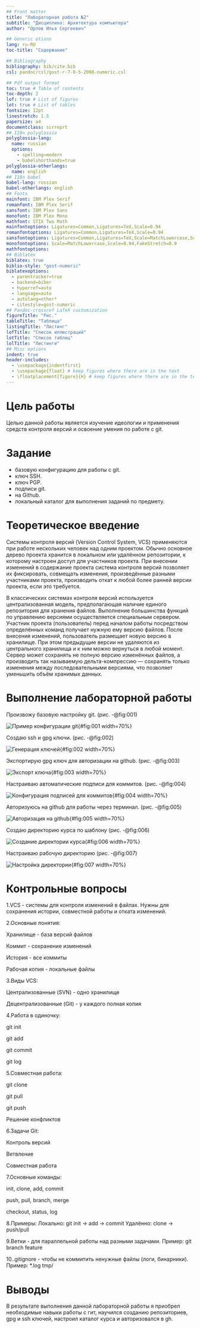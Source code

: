 ```yaml
---
## Front matter
title: "Лабораторная работа №2"
subtitle: "Дисциплина: Архитектура компьютера"
author: "Орлов Илья Сергеевич"

## Generic otions
lang: ru-RU
toc-title: "Содержание"

## Bibliography
bibliography: bib/cite.bib
csl: pandoc/csl/gost-r-7-0-5-2008-numeric.csl

## Pdf output format
toc: true # Table of contents
toc-depth: 2
lof: true # List of figures
lot: true # List of tables
fontsize: 12pt
linestretch: 1.5
papersize: a4
documentclass: scrreprt
## I18n polyglossia
polyglossia-lang:
  name: russian
  options:
	- spelling=modern
	- babelshorthands=true
polyglossia-otherlangs:
  name: english
## I18n babel
babel-lang: russian
babel-otherlangs: english
## Fonts
mainfont: IBM Plex Serif
romanfont: IBM Plex Serif
sansfont: IBM Plex Sans
monofont: IBM Plex Mono
mathfont: STIX Two Math
mainfontoptions: Ligatures=Common,Ligatures=TeX,Scale=0.94
romanfontoptions: Ligatures=Common,Ligatures=TeX,Scale=0.94
sansfontoptions: Ligatures=Common,Ligatures=TeX,Scale=MatchLowercase,Scale=0.94
monofontoptions: Scale=MatchLowercase,Scale=0.94,FakeStretch=0.9
mathfontoptions:
## Biblatex
biblatex: true
biblio-style: "gost-numeric"
biblatexoptions:
  - parentracker=true
  - backend=biber
  - hyperref=auto
  - language=auto
  - autolang=other*
  - citestyle=gost-numeric
## Pandoc-crossref LaTeX customization
figureTitle: "Рис."
tableTitle: "Таблица"
listingTitle: "Листинг"
lofTitle: "Список иллюстраций"
lotTitle: "Список таблиц"
lolTitle: "Листинги"
## Misc options
indent: true
header-includes:
  - \usepackage{indentfirst}
  - \usepackage{float} # keep figures where there are in the text
  - \floatplacement{figure}{H} # keep figures where there are in the text
---
```


# Цель работы

Целью данной работы является изучение идеологии и применения средств контроля версий и освоение умения по работе с git.

# Задание

- базовую конфигурацию для работы с git.
- ключ SSH.
- ключ PGP.
- подписи git.
- на Github.
-  локальный каталог для выполнения заданий по предмету.

# Теоретическое введение

Системы контроля версий (Version Control System, VCS) применяются при работе нескольких человек над одним проектом. Обычно основное дерево проекта хранится в локальном или удалённом репозитории, к которому настроен доступ для участников проекта. При внесении изменений в содержание проекта система контроля версий позволяет их фиксировать, совмещать изменения, произведённые разными участниками проекта, производить откат к любой более ранней версии проекта, если это требуется.

В классических системах контроля версий используется централизованная модель, предполагающая наличие единого репозитория для хранения файлов. Выполнение большинства функций по управлению версиями осуществляется специальным сервером. Участник проекта (пользователь) перед началом работы посредством определённых команд получает нужную ему версию файлов. После внесения изменений, пользователь размещает новую версию в хранилище. При этом предыдущие версии не удаляются из центрального хранилища и к ним можно вернуться в любой момент. Сервер может сохранять не полную версию изменённых файлов, а производить так называемую дельта-компрессию — сохранять только изменения между последовательными версиями, что позволяет уменьшить объём хранимых данных.


# Выполнение лабораторной работы

Произвожу базовую настройку git. (рис. -@fig:001)

![Пример конфигурации git](image/1.png){#fig:001 width=70%}

Создаю ssh и gpg ключи. (рис. -@fig:002)

![Генерация ключей](image/2.png){#fig:002 width=70%}

Экспортирую gpg ключ для авторизации на github. (рис. -@fig:003)

![Экспорт ключа](image/3.png){#fig:003 width=70%}

Настраиваю автоматические подписи для коммитов. (рис. -@fig:004)

![Конфигурация подписей для коммитов](image/4.png){#fig:004 width=70%}

Авторизуюсь на github для работы через терминал. (рис. -@fig:005)

![Авторизация на github](image/5.png){#fig:005 width=70%}

Создаю директорию курса по шаблону (рис. -@fig:006)

![Создание директории курса](image/6.png){#fig:006 width=70%}

Настраиваю рабочую директорию (рис. -@fig:007)

![Настройка директории](image/7.png){#fig:007 width=70%}

# Контрольные вопросы 

1.VCS - системы для контроля изменений в файлах. Нужны для сохранения истории, совместной работы и отката изменений.

2.Основные понятия:

Хранилище - база версий файлов

Коммит - сохранение изменений

История - все коммиты

Рабочая копия - локальные файлы

3.Виды VCS:

Централизованные (SVN) - одно хранилище

Децентрализованные (Git) - у каждого полная копия

4.Работа в одиночку:

git init

git add

git commit

git log

5.Совместная работа:

git clone

git pull

git push

Решение конфликтов

6.Задачи Git:

Контроль версий

Ветвление

Совместная работа

7.Основные команды:

init, clone, add, commit

push, pull, branch, merge

checkout, status, log

8.Примеры:
Локально: git init → add → commit
Удалённо: clone → push/pull

9.Ветки - для параллельной работы над разными задачами. Пример: git branch feature

10..gitignore - чтобы не коммитить ненужные файлы (логи, бинарники). Пример:
*.log
tmp/

# Выводы

В результате выполнения данной лабораторной работы я приобрел необходимые навыки работы с гит, научился созданию репозиториев, gpg и ssh ключей, настроил каталог курса и авторизовался в gh.

